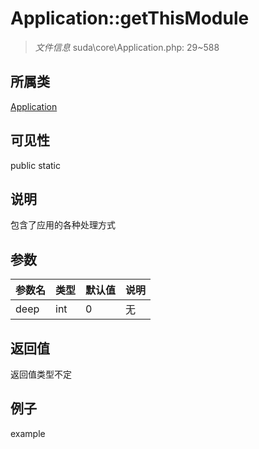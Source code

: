 # Application::getThisModule

> *文件信息* suda\core\Application.php: 29~588
## 所属类 

[Application](../Application.md)

## 可见性

  public  static
## 说明


包含了应用的各种处理方式

## 参数

| 参数名 | 类型 | 默认值 | 说明 |
|--------|-----|-------|-------|
| deep |  int | 0 | 无 |

## 返回值
返回值类型不定

## 例子

example